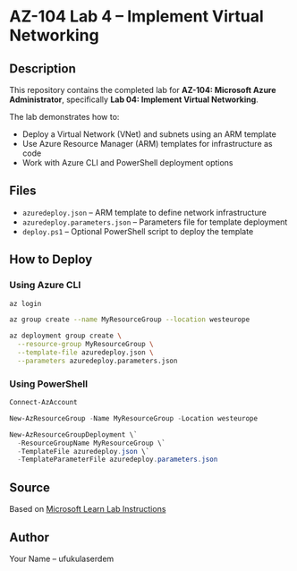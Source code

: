# AZ-104 Lab 4 – Implement Virtual Networking

## Description
This repository contains the completed lab for **AZ-104: Microsoft Azure Administrator**, specifically **Lab 04: Implement Virtual Networking**.

The lab demonstrates how to:
- Deploy a Virtual Network (VNet) and subnets using an ARM template
- Use Azure Resource Manager (ARM) templates for infrastructure as code
- Work with Azure CLI and PowerShell deployment options

## Files
- `azuredeploy.json` – ARM template to define network infrastructure
- `azuredeploy.parameters.json` – Parameters file for template deployment
- `deploy.ps1` – Optional PowerShell script to deploy the template

## How to Deploy

### Using Azure CLI
```bash
az login

az group create --name MyResourceGroup --location westeurope

az deployment group create \
  --resource-group MyResourceGroup \
  --template-file azuredeploy.json \
  --parameters azuredeploy.parameters.json
```

### Using PowerShell
```powershell
Connect-AzAccount

New-AzResourceGroup -Name MyResourceGroup -Location westeurope

New-AzResourceGroupDeployment \`
  -ResourceGroupName MyResourceGroup \`
  -TemplateFile azuredeploy.json \`
  -TemplateParameterFile azuredeploy.parameters.json
```

## Source
Based on [Microsoft Learn Lab Instructions](https://microsoftlearning.github.io/AZ-104-MicrosoftAzureAdministrator/Instructions/Labs/LAB_04-Implement_Virtual_Networking.html)

## Author
Your Name – ufukulaserdem
